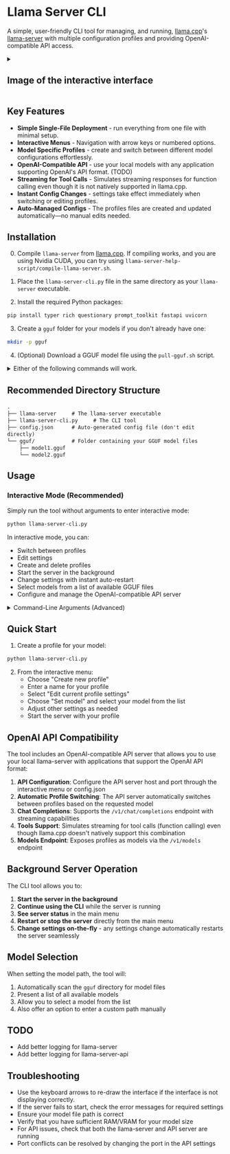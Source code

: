 # Llama Server CLI


A simple, user-friendly CLI tool for managing, and running, [llama.cpp](https://github.com/ggml-org/llama.cpp)'s [llama-server](https://github.com/ggml-org/llama.cpp/tree/master/examples/server) with multiple configuration profiles and providing OpenAI-compatible API access.

<details>
<summary>

## Image of the interactive interface

</summary>

![interface](./assets/interface.png)

</details>

## Key Features
*   **Simple Single-File Deployment** - run everything from one file with minimal setup.
*   **Interactive Menus** - Navigation with arrow keys or numbered options.
*   **Model Specific Profiles** - create and switch between different model configurations effortlessly.
*   **OpenAI-Compatible API** - use your local models with any application supporting OpenAI's API format. (TODO)
*   **Streaming for Tool Calls** - Simulates streaming 
responses for function calling even though it is not 
natively supported in llama.cpp.
*   **Instant Config Changes** - settings take effect immediately when switching or editing profiles.
*   **Auto-Managed Configs** - The profiles files are created and updated automatically—no manual edits needed.

## Installation

0. Compile `llama-server` from [llama.cpp](https://github.com/ggerganov/llama.cpp). If compiling works, and you are using Nvidia CUDA, you can try using `llama-server-help-script/compile-llama-server.sh`.

1. Place the `llama-server-cli.py` file in the same directory as your `llama-server` executable.

2. Install the required Python packages:

```bash
pip install typer rich questionary prompt_toolkit fastapi uvicorn
```

3. Create a `gguf` folder for your models if you don't already have one:

```bash
mkdir -p gguf
```
4. (Optional) Download a GGUF model file using the `pull-gguf.sh` script.
<details>

<summary>
Either of the following commands will work.

</summary>

```
# File URL
./llama-server-help-script/pull-gguf.sh https://huggingface.co/USER/MODEL/resolve/main/MODEL_FILE_NAME.gguf

# Model URL and file name
./llama-server-help-script/pull-gguf.sh https://huggingface.co/USER/MODEL MODEL_FILE_NAME.gguf

# User/model and file name
./llama-server-help-script/pull-gguf.sh USER/MODEL MODEL_FILE_NAME.gguf

# User/model/file name
./llama-server-help-script/pull-gguf.sh USER/MODEL/MODEL_FILE_NAME.gguf
```

</details>

## Recommended Directory Structure

```
.
├── llama-server     # The llama-server executable
├── llama-server-cli.py     # The CLI tool
├── config.json      # Auto-generated config file (don't edit directly)
└── gguf/            # Folder containing your GGUF model files
    ├── model1.gguf
    └── model2.gguf
```

## Usage

### Interactive Mode (Recommended)

Simply run the tool without arguments to enter interactive mode:

```bash
python llama-server-cli.py
```

In interactive mode, you can:
- Switch between profiles
- Edit settings
- Create and delete profiles
- Start the server in the background
- Change settings with instant auto-restart
- Select models from a list of available GGUF files
- Configure and manage the OpenAI-compatible API server

<details>

<summary>Command-Line Arguments (Advanced)</summary>

You can also use command-line arguments for specific operations:

```bash
# Create a profile
python llama-server-cli.py create-profile my_profile

# Set model path
python llama-server-cli.py set-setting my_profile model ./gguf/my_model.gguf

# See all available profiles
python llama-server-cli.py list-profiles

# Start server with a specific profile
python llama-server-cli.py start-server --profile my_profile

# Start OpenAI-compatible API server
python llama-server-cli.py start-api

# Stop API server (if needed)
python llama-server-cli.py stop-api
```
</details>

## Quick Start

1. Create a profile for your model:

```bash
python llama-server-cli.py
```

2. From the interactive menu:
   - Choose "Create new profile"
   - Enter a name for your profile
   - Select "Edit current profile settings"
   - Choose "Set model" and select your model from the list
   - Adjust other settings as needed
   - Start the server with your profile

## OpenAI API Compatibility

The tool includes an OpenAI-compatible API server that allows you to use your local llama-server with applications that support the OpenAI API format:

1. **API Configuration**: Configure the API server host and port through the interactive menu or config.json
2. **Automatic Profile Switching**: The API server automatically switches between profiles based on the requested model
3. **Chat Completions**: Supports the `/v1/chat/completions` endpoint with streaming capabilities
4. **Tools Support**: Simulates streaming for tool calls (function calling) even though llama.cpp doesn't natively support this combination
5. **Models Endpoint**: Exposes profiles as models via the `/v1/models` endpoint

## Background Server Operation

The CLI tool allows you to:

1. **Start the server in the background**
2. **Continue using the CLI** while the server is running
3. **See server status** in the main menu
4. **Restart or stop the server** directly from the main menu
5. **Change settings on-the-fly** - any settings change automatically restarts the server seamlessly

## Model Selection

When setting the model path, the tool will:
1. Automatically scan the `gguf` directory for model files
2. Present a list of all available models
3. Allow you to select a model from the list
4. Also offer an option to enter a custom path manually

## TODO
- Add better logging for llama-server
- Add better logging for llama-server-api

## Troubleshooting

- Use the keyboard arrows to re-draw the interface if the interface is not displaying correctly.
- If the server fails to start, check the error messages for required settings
- Ensure your model file path is correct
- Verify that you have sufficient RAM/VRAM for your model size
- For API issues, check that both the llama-server and API server are running
- Port conflicts can be resolved by changing the port in the API settings
